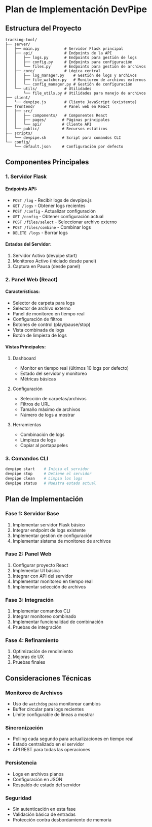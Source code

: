 # Plan de Implementación DevPipe

## Estructura del Proyecto

```
tracking-tool/
├── server/
│   ├── main.py           # Servidor Flask principal
│   ├── api/              # Endpoints de la API
│   │   ├── logs.py       # Endpoints para gestión de logs
│   │   ├── config.py     # Endpoints para configuración
│   │   └── files.py      # Endpoints para gestión de archivos
│   ├── core/             # Lógica central
│   │   ├── log_manager.py    # Gestión de logs y archivos
│   │   ├── file_watcher.py   # Monitoreo de archivos externos
│   │   └── config_manager.py # Gestión de configuración
│   └── utils/            # Utilidades
│       └── file_utils.py # Utilidades para manejo de archivos
├── client/
│   └── devpipe.js        # Cliente JavaScript (existente)
├── frontend/             # Panel web en React
│   ├── src/
│   │   ├── components/   # Componentes React
│   │   ├── pages/       # Páginas principales
│   │   └── api/         # Cliente API
│   └── public/          # Recursos estáticos
├── scripts/
│   └── devpipe.sh       # Script para comandos CLI
└── config/
    └── default.json     # Configuración por defecto
```

## Componentes Principales

### 1. Servidor Flask

#### Endpoints API:
- `POST /log` - Recibir logs de devpipe.js
- `GET /logs` - Obtener logs recientes
- `POST /config` - Actualizar configuración
- `GET /config` - Obtener configuración actual
- `POST /files/select` - Seleccionar archivo externo
- `POST /files/combine` - Combinar logs
- `DELETE /logs` - Borrar logs

#### Estados del Servidor:
1. Servidor Activo (devpipe start)
2. Monitoreo Activo (iniciado desde panel)
3. Captura en Pausa (desde panel)

### 2. Panel Web (React)

#### Características:
- Selector de carpeta para logs
- Selector de archivo externo
- Panel de monitoreo en tiempo real
- Configuración de filtros
- Botones de control (play/pause/stop)
- Vista combinada de logs
- Botón de limpieza de logs

#### Vistas Principales:
1. Dashboard
   - Monitor en tiempo real (últimos 10 logs por defecto)
   - Estado del servidor y monitoreo
   - Métricas básicas

2. Configuración
   - Selección de carpetas/archivos
   - Filtros de URL
   - Tamaño máximo de archivos
   - Número de logs a mostrar

3. Herramientas
   - Combinación de logs
   - Limpieza de logs
   - Copiar al portapapeles

### 3. Comandos CLI

```bash
devpipe start    # Inicia el servidor
devpipe stop     # Detiene el servidor
devpipe clean    # Limpia los logs
devpipe status   # Muestra estado actual
```

## Plan de Implementación

### Fase 1: Servidor Base
1. Implementar servidor Flask básico
2. Integrar endpoint de logs existente
3. Implementar gestión de configuración
4. Implementar sistema de monitoreo de archivos

### Fase 2: Panel Web
1. Configurar proyecto React
2. Implementar UI básica
3. Integrar con API del servidor
4. Implementar monitoreo en tiempo real
5. Implementar selección de archivos

### Fase 3: Integración
1. Implementar comandos CLI
2. Integrar monitoreo combinado
3. Implementar funcionalidad de combinación
4. Pruebas de integración

### Fase 4: Refinamiento
1. Optimización de rendimiento
2. Mejoras de UX
3. Pruebas finales

## Consideraciones Técnicas

### Monitoreo de Archivos
- Uso de `watchdog` para monitorear cambios
- Buffer circular para logs recientes
- Límite configurable de líneas a mostrar

### Sincronización
- Polling cada segundo para actualizaciones en tiempo real
- Estado centralizado en el servidor
- API REST para todas las operaciones

### Persistencia
- Logs en archivos planos
- Configuración en JSON
- Respaldo de estado del servidor

### Seguridad
- Sin autenticación en esta fase
- Validación básica de entradas
- Protección contra desbordamiento de memoria
